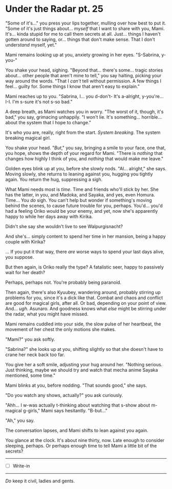 # Under the Radar pt. 25

"Some of it's..." you press your lips together, mulling over how best to put it. "Some of it's just things about... my*self* that I want to share with you, Mami. It's... kinda stupid for me to call them secrets at all. Just... things I haven't gotten around to saying, or... things that don't make sense. That I don't under*stand* myself, yet."

Mami remains looking up at you, anxiety growing in her eyes. "S-Sabrina, y-you-"

You shake your head, sighing. "Beyond that... there's some... tragic stories about... other people that aren't mine to tell," you say halting, picking your way around the words. "That I *can't* tell without permission. A few things I feel... guilty for. Some things I know that aren't easy to explain."

Mami reaches up to you. "Sabrina, I... you d-don't- It's a-alright, y-you're... I-I. I'm s-sure it's not s-so bad."

A deep breath, as Mami watches you in worry. "The worst of it, though, it's bad," you say, grimacing unhappily. "I won't lie. It's something... horrible... about the system that I hope to change."

It's who you are, really, right from the start. *System breaking*. The system breaking magical girl.

You shake your head. "*But*," you say, bringing a smile to your face, one that, you hope, shows the depth of your regard for Mami. "There is *nothing* that changes how highly I think of you, and *nothing* that would make me leave."

Golden eyes blink up at you, before she slowly nods. "Al... alright," she says. Moving slowly, she returns to leaning against you, hugging you tightly again. You return the hug, suppressing a sigh.

What Mami needs most is *time*. Time and friends who'll stick by her. She has the latter, in you, and Madoka, and Sayaka, and yes, even Homura. Time... You *do* sigh. You can't help but wonder if something's moving behind the scenes, to cause future trouble for you, perhaps. You'd... you'd had a feeling Oriko would be your enemy, and yet, now she's apparently happy to while her days away with Kirika.

Didn't she say she wouldn't live to see Walpurgisnacht?

And she's... simply content to spend her time in her mansion, being a happy couple with Kirika?

... If you put it that way, there *are* worse ways to spend your last days alive, you suppose.

But then again, is Oriko really the type? A fatalistic seer, happy to passively wait for her death?

Perhaps, perhaps not. You're probably being paranoid.

Then again, there's also Kyuubey, wandering around, probably stirring up problems for you, since it's a dick like that. Combat and chaos and conflict are good for magical girls, after all. Or bad, depending on your point of view. And... *ugh*. Asunaro. And goodness knows what *else* might be stirring under the radar, what you might have missed.

Mami remains cuddled into your side, the slow pulse of her heartbeat, the movement of her chest the only motions she makes.

"Mami?" you ask softly.

"Sabrina?" she looks up at you, shifting slightly so that she doesn't have to crane her neck back too far.

You give her a soft smile, adjusting your hug around her. "Nothing serious. Just thinking, maybe we should try and watch that mecha anime Sayaka mentioned, some time."

Mami blinks at you, before nodding. "That sounds good," she says.

"Do you watch any shows, actually?" you ask curiously.

"Ahh... I w-was actually t-thinking about watching that s-show about m-magical g-girls," Mami says hesitantly. "B-but..."

"Ah," you say.

The conversation lapses, and Mami shifts to lean against you again.

You glance at the clock. It's about nine thirty, now. Late enough to consider sleeping, perhaps. Or perhaps enough time to tell Mami a little bit of the secrets?

---

- [ ] Write-in

---

*Do* keep it civil, ladies and gents.
